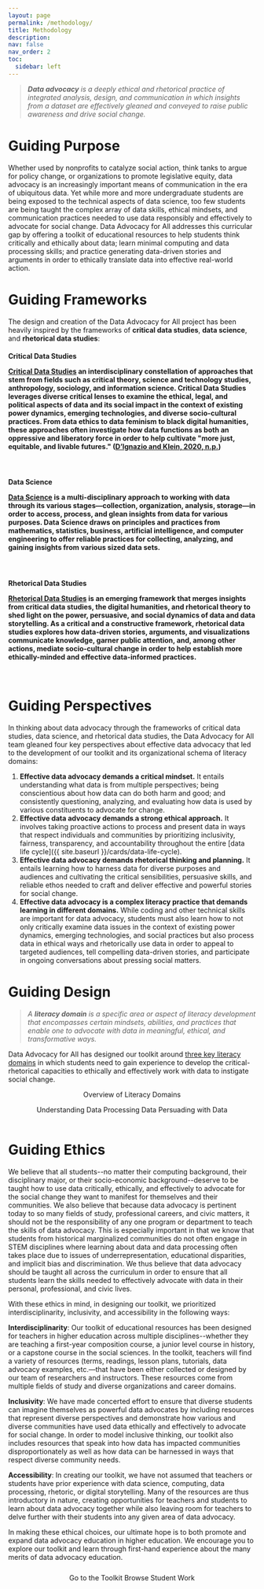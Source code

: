 ```yaml
---
layout: page
permalink: /methodology/
title: Methodology
description:
nav: false
nav_order: 2
toc:
  sidebar: left
---
```


> _**Data advocacy** is a deeply ethical and rhetorical practice of integrated analysis, design, and communication in which insights from a dataset are effectively gleaned and conveyed to raise public awareness and drive social change._

# Guiding Purpose

Whether used by nonprofits to catalyze social action, think tanks to argue for policy change, or organizations to promote legislative equity, data advocacy is an increasingly important means of communication in the era of ubiquitous data. Yet while more and more undergraduate students are being exposed to the technical aspects of data science, too few students are being taught the complex array of data skills, ethical mindsets, and communication practices needed to use data responsibly and effectively to advocate for social change. Data Advocacy for All addresses this curricular gap by offering a toolkit of educational resources to help students think critically and ethically about data; learn minimal computing and data processing skills; and practice generating data-driven stories and arguments in order to ethically translate data into effective real-world action.

# Guiding Frameworks

The design and creation of the Data Advocacy for All project has been heavily inspired by the frameworks of **critical data studies**, **data science**, and **rhetorical data studies**:<br>

<div class="card">
  <div class="card-body">
    <h4 class="card-title">Critical Data Studies
<p class="card-text"><a href="{{ site.baseurl }}/cards/critical-data-studies">Critical Data Studies</a> an interdisciplinary constellation of approaches that stem from fields such as critical theory, science and technology studies, anthropology, sociology, and information science. Critical Data Studies leverages diverse critical lenses to examine the ethical, legal, and political aspects of data and its social impact in the context of existing power dynamics, emerging technologies, and diverse socio-cultural practices. From data ethics to data feminism to black digital humanities, these approaches often investigate how data functions as both an oppressive and liberatory force in order to help cultivate "more just, equitable, and livable futures." (<a href="../cards/data-feminism-book/">D’Ignazio and Klein, 2020, n.p.</a>)</p>
    </h4>
  </div>
</div>

<br>

<div class="card">
  <div class="card-body">
    <h4 class="card-title">Data Science
<p class="card-text"><a href="{{ site.baseurl }}/cards/what-where-and-how-of-data">Data Science</a> is a multi-disciplinary approach to working with data through its various stages—collection, organization, analysis, storage—in order to access, process, and glean insights from data for various purposes. Data Science draws on principles and practices from mathematics, statistics, business, artificial intelligence, and computer engineering to offer reliable practices for collecting, analyzing, and gaining insights from various sized data sets.</p>
    </h4>
  </div>
</div>

<br>

<div class="card">
  <div class="card-body">
    <h4 class="card-title">Rhetorical Data Studies
<p class="card-text"><a href="{{ site.baseurl }}/cards/rhetorical-data-studies-approach">Rhetorical Data Studies</a> is an emerging framework that merges insights from critical data studies, the digital humanities, and rhetorical theory to shed light on the power, persuasive, and social dynamics of data and data storytelling. As a critical and a constructive framework, rhetorical data studies explores how data-driven stories, arguments, and visualizations communicate knowledge, garner public attention, and, among other actions, mediate socio-cultural change in order to help establish more ethically-minded and effective data-informed practices.</p>
    </h4>
  </div>
</div>
<br>

# Guiding Perspectives

In thinking about data advocacy through the frameworks of critical data studies, data science, and rhetorical data studies, the Data Advocacy for All team gleaned four key perspectives about effective data advocacy that led to the development of our toolkit and its organizational schema of literacy domains:

1. **Effective data advocacy demands a critical mindset.** It entails understanding what data is from multiple perspectives; being conscientious about how data can do both harm and good; and consistently questioning, analyzing, and evaluating how data is used by various constituents to advocate for change.
2. **Effective data advocacy demands a strong ethical approach.** It involves taking proactive actions to process and present data in ways that respect individuals and communities by prioritizing inclusivity, fairness, transparency, and accountability throughout the entire [data life cycle]({{ site.baseurl }}/cards/data-life-cycle).
3. **Effective data advocacy demands rhetorical thinking and planning.** It entails learning how to harness data for diverse purposes and audiences and cultivating the critical sensibilities, persuasive skills, and reliable ethos needed to craft and deliver effective and powerful stories for social change.
4. **Effective data advocacy is a complex literacy practice that demands learning in different domains.** While coding and other technical skills are important for data advocacy, students must also learn how to not only critically examine data issues in the context of existing power dynamics, emerging technologies, and social practices but also process data in ethical ways and rhetorically use data in order to appeal to targeted audiences, tell compelling data-driven stories, and participate in ongoing conversations about pressing social matters.

# Guiding Design

> _A **literacy domain** is a specific area or aspect of literacy development that encompasses certain mindsets, abilities, and practices that enable one to advocate with data in meaningful, ethical, and transformative ways._

Data Advocacy for All has designed our toolkit around [three key literacy domains]({{site.baseurl}}/literacy-domains/) in which students need to gain experience to develop the critical-rhetorical capacities to ethically and effectively work with data to instigate social change.

<div style="margin-top: 1em;">
<center>
<sl-button variant="primary" size="large" outline href="../literacy-domains/"><i class="fas fa-book"></i> Overview of Literacy Domains</sl-button>
</center>
</div>

<div style="margin-top: 1em;">
<center>
<sl-button variant="primary" size="large" outline href="../understanding-data/"><i class="fas fa-brain"></i> Understanding Data</sl-button>
<sl-button variant="primary" size="large" outline href="../processing-data/"><i class="fas fa-cogs"></i> Processing Data</sl-button>
<sl-button variant="primary" size="large" outline href="../persuading-with-data/"><i class="fas fa-chart-line"></i> Persuading with Data</sl-button>
</center>
</div>
<br>

# Guiding Ethics

We believe that all students--no matter their computing background, their disciplinary major, or their socio-economic background--deserve to be taught how to use data critically, ethically, and effectively to advocate for the social change they want to manifest for themselves and their communities. We also believe that because data advocacy is pertinent today to so many fields of study, professional careers, and civic matters, it should not be the responsibility of any one program or department to teach the skills of data advocacy. This is especially important in that we know that students from historical marginalized communities do not often engage in STEM disciplines where learning about data and data processing often takes place due to issues of underrepresentation, educational disparities, and implicit bias and discrimination. We thus believe that data advocacy should be taught all across the curriculum in order to ensure that all students learn the skills needed to effectively advocate with data in their personal, professional, and civic lives.

With these ethics in mind, in designing our toolkit, we prioritized interdisciplinarity, inclusivity, and accessibility in the following ways:

**Interdisciplinarity**: Our toolkit of educational resources has been designed for teachers in higher education across multiple disciplines--whether they are teaching a first-year composition course, a junior level course in history, or a capstone course in the social sciences. In the toolkit, teachers will find a variety of resources (terms, readings, lesson plans, tutorials, data advocacy examples, etc.—that have been either collected or designed by our team of researchers and instructors. These resources come from multiple fields of study and diverse organizations and career domains.

**Inclusivity**: We have made concerted effort to ensure that diverse students can imagine themselves as powerful data advocates by including resources that represent diverse perspectives and demonstrate how various and diverse communities have used data ethically and effectively to advocate for social change. In order to model inclusive thinking, our toolkit also includes resources that speak into how data has impacted communities disproportionately as well as how data can be harnessed in ways that respect diverse community needs.

**Accessibility**: In creating our toolkit, we have not assumed that teachers or students have prior experience with data science, computing, data processing, rhetoric, or digital storytelling. Many of the resources are thus introductory in nature, creating opportunities for teachers and students to learn about data advocacy together while also leaving room for teachers to delve further with their students into any given area of data advocacy.

In making these ethical choices, our ultimate hope is to both promote and expand data advocacy education in higher education. We encourage you to explore our toolkit and learn through first-hand experience about the many merits of data advocacy education.

<div style="margin: 25px 0;">
<center>
  <sl-button variant="primary" size="large" outline href="../toolkit/"><sl-icon name="wrench-adjustable"></sl-icon> Go to the Toolkit</sl-button>
  <sl-button variant="primary" size="large" outline href="../student-showcase/"><sl-icon name="mortarboard"></sl-icon> Browse Student Work</sl-button>
</center>
</div>

<!--
<sl-button variant="primary" size="large" outline href="../resource-types/"><sl-icon name="collection"></sl-icon> Types of Resources</sl-button>
-->

<!--

# Literacy Domains {#literacy-domains}

We have identified three [literacy domains]({{site.baseurl}}/literacy-domains/) in which students can develop the critical-rhetorical capacities to ethically and effectively work with data to instigate social change. Read [an overview of the domains]({{site.baseurl}}/literacy-domains/) or navigate directly to a specific domain to learn more:

<div style="margin: 25px 0;">
<center>
<sl-button variant="primary" size="large" outline href="../understanding-data/"><i class="fas fa-brain"></i> Understanding Data</sl-button>
<sl-button variant="primary" size="large" outline href="../processing-data/"><i class="fas fa-cogs"></i> Processing Data</sl-button>
<sl-button variant="primary" size="large" outline href="../persuading-with-data/"><i class="fas fa-chart-line"></i> Persuading with Data</sl-button>
</center>
</div>

# Toolkit

The [Data Advocacy for All Toolkit]({{site.baseurl}}/toolkit) is a collection of open-access educational resources for teaching data advocacy in higher educational settings. These resources have been curated by the Data Advocacy for All team in order to enhance student abilities to inquire with data, communicate with data, and deploy data for social advocacy. The toolkit includes open-access readings, assignments, activities, and other teaching resources.

<div style="margin: 25px 0;">
<center>
  <sl-button variant="primary" size="large" outline href="../toolkit/"><sl-icon name="wrench-adjustable"></sl-icon> Go to the Toolkit</sl-button>
  <sl-button variant="primary" size="large" outline href="../resource-types/"><sl-icon name="collection"></sl-icon> Types of Resources</sl-button>
</center>
</div>

# CU Next Award {#CUNext}

The [CU Next Award](https://www.cu.edu/oaa/academic-innovation-programs/cu-next-award) is an academic innovation program that supports pedagogical development within the University of Colorado system. The CU Next Award requires faculty from a minimum of two University of Colorado campuses to collaborate on a pedagogical project that innovates with technology in order to help “increase the efficacy and efficiency of student learning in courses and degree programs” as well as “reduce technology-related and other barriers for individual and small groups of faculty.” To fulfill this requirement, faculty from the University of Colorado Boulder and the University of Colorado Denver collaborated to design, implement, and assess the Data Advocacy for All modular curriculum over a three year span as well design this Open Access (OA) digital repository of curricular materials for instructors across the CU system and beyond. [You can learn more about the CU Next grant and the other awarded projects here.](https://www.cu.edu/oaa/academic-innovation-programs/cu-next-award)
<br><br>

<center>
  <sl-button variant="primary" size="large" outline href="../team/"><sl-icon name="people-fill"></sl-icon> Learn More About Our Team</sl-button>
</center>

<!--# Cite This Project-->
